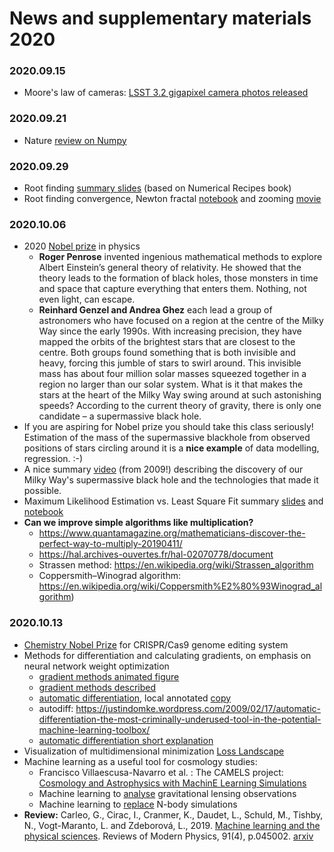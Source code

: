 # News and supplementary materials 2020

### 2020.09.15
- Moore's law of cameras: [LSST 3.2 gigapixel camera photos released](https://www6.slac.stanford.edu/news/2020-09-08-sensors-world-largest-digital-camera-snap-first-3200-megapixel-images-slac.aspx)

### 2020.09.21
- Nature [review on Numpy](https://www.nature.com/articles/s41586-020-2649-2)

### 2020.09.29
- Root finding [summary slides](https://icsabai.github.io/classes/compsimf17em/Slides2019/rootFinding.pdf) (based on Numerical Recipes book)
- Root finding convergence, Newton fractal [notebook](https://nbviewer.jupyter.org/github/icsabai/simulationsMsc/blob/master/code/ch07_differentiation_roots/newton_fractal.ipynb) and zooming [movie](https://www.youtube.com/watch?v=gh6e95OmoAk)


### 2020.10.06
- 2020 [Nobel prize](https://www.nobelprize.org/) in physics
  - __Roger Penrose__ invented ingenious mathematical
methods to explore Albert Einstein’s general theory
of relativity. He showed that the theory leads to the
formation of black holes, those monsters in time
and space that capture everything that enters them.
Nothing, not even light, can escape.
  - __Reinhard Genzel and Andrea Ghez__ each lead a
group of astronomers who have focused on a
region at the centre of the Milky Way since the
early 1990s. With increasing precision, they
have mapped the orbits of the brightest stars
that are closest to the centre. Both groups found
something that is both invisible and heavy,
forcing this jumble of stars to swirl around.
This invisible mass has about four million solar
masses squeezed together in a region no larger than our solar system. What is it that makes the stars
at the heart of the Milky Way swing around at such astonishing speeds? According to the current
theory of gravity, there is only one candidate – a supermassive black hole.
- If you are aspiring for Nobel prize you should take this class seriously! Estimation of the mass of the supermassive blackhole from observed positions of stars circling around it is a __nice example__ of data modelling, regression. :-)
- A nice summary [video](https://www.youtube.com/watch?v=KCADH3x56eE) (from 2009!) describing the discovery of our Milky Way's supermassive black hole and the technologies that made it possible. 
- Maximum Likelihood Estimation vs. Least Square Fit summary [slides](https://icsabai.github.io/classes/compsimf17em/Slides2019/leastSquares.pdf) and [notebook](https://nbviewer.jupyter.org/github/icsabai/simulationsMsc/blob/master/code/ch08_lineq_fitting/maximum_likelihood.ipynb)
- __Can we improve simple algorithms like multiplication?__
  - https://www.quantamagazine.org/mathematicians-discover-the-perfect-way-to-multiply-20190411/
  - https://hal.archives-ouvertes.fr/hal-02070778/document
  - Strassen method: https://en.wikipedia.org/wiki/Strassen_algorithm
  - Coppersmith–Winograd algorithm: https://en.wikipedia.org/wiki/Coppersmith%E2%80%93Winograd_algorithm)
  
### 2020.10.13
- [Chemistry Nobel Prize](https://www.nobelprize.org/prizes/chemistry/2020/press-release/) for CRISPR/Cas9 genome editing system
- Methods for differentiation and calculating gradients, on emphasis on neural network weight optimization
  - [gradient methods animated figure](https://medium.com/datathings/neural-networks-and-backpropagation-explained-in-a-simple-way-f540a3611f5e)
  - [gradient methods described](http://ruder.io/optimizing-gradient-descent/)
  - [automatic differentiation](https://arxiv.org/pdf/1502.05767.pdf),  local annotated [copy](https://icsabai.github.io/classes/compsimf17em/Slides2019/automatic_differentiation_1502.05767.pdf)
  - autodiff: https://justindomke.wordpress.com/2009/02/17/automatic-differentiation-the-most-criminally-underused-tool-in-the-potential-machine-learning-toolbox/
  - [automatic differentiation short explanation](https://towardsdatascience.com/automatic-differentiation-explained-b4ba8e60c2ad)
- Visualization of multidimensional minimization [Loss Landscape](https://losslandscape.com/)
- Machine learning as a useful tool for cosmology studies: 
  - Francisco Villaescusa-Navarro et al. : The CAMELS project: [Cosmology and Astrophysics with MachinE Learning Simulations](https://arxiv.org/abs/2010.00619)  
  - Machine learning to [analyse](https://astronomycommunity.nature.com/posts/40395-learning-from-deep-learning) gravitational lensing observations
  - Machine learning to [replace](https://arxiv.org/pdf/1908.05519.pdf) N-body simulations
- __Review:__ Carleo, G., Cirac, I., Cranmer, K., Daudet, L., Schuld, M., Tishby, N., Vogt-Maranto, L. and Zdeborová, L., 2019. [Machine learning and the physical sciences](https://journals.aps.org/rmp/abstract/10.1103/RevModPhys.91.045002). Reviews of Modern Physics, 91(4), p.045002. [arxiv](https://arxiv.org/pdf/1903.10563.pdf)

